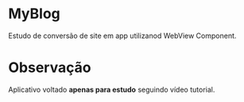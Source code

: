 # MyBlog
Estudo de conversão de site em app utilizanod WebView Component. 

# Observação
Aplicativo voltado **apenas para estudo** seguindo vídeo tutorial.
